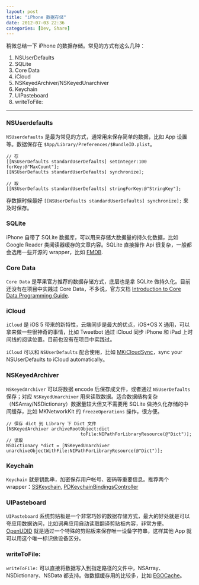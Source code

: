 ```yaml
---
layout: post
title: "iPhone 数据存储"
date: 2012-07-03 22:36
categories: [Dev, Share]
---
```


稍微总结一下 iPhone 的数据存储。常见的方式有这么几种：

1. NSUserDefaults
1. SQLite
1. Core Data
1. iCloud
1. NSKeyedArchiver/NSKeyedUnarchiver
1. Keychain
1. UIPasteboard
1. writeToFile:

----

### NSUserdefaults

`NSUserdefaults` 是最为常见的方式，通常用来保存简单的数据，比如 App 设置等。数据保存在 `$App/Library/Preferences/$BundleID.plist`。

```
// 存
[[NSUserDefaults standardUserDefaults] setInteger:100 forKey:@"MaxCount"];
[[NSUserDefaults standardUserDefaults] synchronize];

// 取
[[NSUserDefaults standardUserDefaults] stringForKey:@"StringKey"];
```

存数据时候最好 `[[NSUserDefaults standardUserDefaults] synchronize];` 来及时保存。

### SQLite

iPhone 自带了 SQLite 数据库，可以用来存储大数据量的持久化数据，比如 Google Reader 类阅读器缓存的文章内容。SQLite 直接操作 Api 很复杂，一般都会选用一些开源的 wrapper，比如 [FMDB][1].

### Core Data

`Core Data` 是苹果官方推荐的数据存储方式，底层也是拿 SQLite 做持久化。目前还没有在项目中实践过 Core Data，不多说，官方文档 [Introduction to Core Data Programming Guide][2].

### iCloud

`iCloud` 是 iOS 5 带来的新特性，云端同步是最大的优点，iOS+OS X 通用，可以拿来做一些很神奇的事情，比如 Tweetbot 通过 iCloud 同步 iPhone 和 iPad 上时间线的阅读位置。目前也没有在项目中实践过。

`iCloud` 可以和 `NSUserDefaults` 配合使用，比如 [MKiCloudSync][3]，sync your NSUserDefaults to iCloud automatically。

### NSKeyedArchiver

`NSKeyedArchiver` 可以将数据 encode 后保存成文件，或者通过 `NSUserDefaults` 保存；对应 `NSKeyedUnarchiver` 用来读取数据。适合数据结构复杂（NSArray/NSDictionary）数据量较大但又不需要用 SQLite 做持久化存储的中间缓存，比如 MKNetworkKit 的 `freezeOperations` 操作，很方便。

```
// 保存 dict 到 Library 下 Dict 文件
[NSKeyedArchiver archiveRootObject:dict
                            toFile:NIPathForLibraryResource(@"Dict")];
// 读取
NSDictionary *dict = [NSKeyedUnarchiver unarchiveObjectWithFile:NIPathForLibraryResource(@"Dict")];
```

### Keychain

`Keychain` 就是钥匙串，加密保存用户帐号、密码等重要信息。推荐两个 wrapper：[SSKeychain][4], [PDKeychainBindingsController][5]

### UIPasteboard

`UIPasteboard` 系统剪贴板是一个非常巧妙的数据存储方式，最大的好处就是可以夸应用数据访问，比如词典应用自动读取翻译剪贴板内容，非常方便。[OpenUDID][6] 就是通过一个特殊的剪贴板来保存唯一设备字符串，这样其他 App 就可以用这个唯一标识做设备区分。

### writeToFile:

`writeToFile:` 可以直接将数据写入到指定路径的文件中，NSArray、NSDictionary、NSData 都支持。做数据缓存用的比较多，比如 [EGOCache][7]。

[1]:https://github.com/ccgus/fmdb
[2]:https://developer.apple.com/library/mac/#documentation/cocoa/Conceptual/CoreData/cdProgrammingGuide.html
[3]:https://github.com/MugunthKumar/MKiCloudSync
[4]:https://github.com/samsoffes/sskeychain
[5]:https://github.com/carlbrown/PDKeychainBindingsController
[6]:https://github.com/ylechelle/OpenUDID/
[7]:https://github.com/enormego/EGOCache

